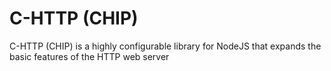# C-HTTP (CHIP) 
C-HTTP (CHIP) is a highly configurable library for NodeJS that expands the basic features of the HTTP web server
